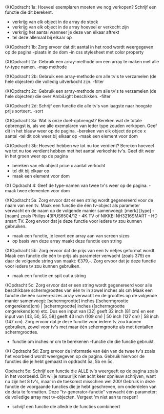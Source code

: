 (X)Opdracht 1a: Hoeveel exemplaren moeten we nog verkopen? Schrijf een functie die dit berekent.
- verkrijg van elk object in de array de stock
- verkrijg van elk object in de array hoeveel er verkocht zijn
- verkrijg het aantal wanneer je deze van elkaar aftrekt
- tel deze allemaal bij elkaar op

(X)Opdracht 1b: Zorg ervoor dat dit aantal in het rood wordt weergegeven op de pagina
-plaats in de dom
-in css stylesheet met color property

(X)Opdracht 2a: Gebruik een array-methode om een array te maken met alle tv-type namen.
-map methode 

(X)Opdracht 2b: Gebruik een array-methode om alle tv's te verzamelen (de hele objecten) die volledig uitverkocht zijn.
-filter

(X)Opdracht 2c: Gebruik een array-methode om alle tv's te verzamelen (de hele objecten) die over AmbiLight beschikken.
-filter

(X)Opdracht 2d: Schrijf een functie die alle tv's van laagste naar hoogste prijs sorteert.
-sort

(X)Opdracht 3a: Wat is onze doel-opbrengst? Bereken wat de totale opbrengst is, als we alle exemplaren van ieder type zouden verkopen. Geef dit in het blauw weer op de pagina.
-bereken van elk object de price x aantal 
-tel dit ook weer bij elkaar op
-maak een element voor dom

(X)Opdracht 3b: Hoeveel hebben we tot nu toe verdient? Bereken hoeveel we tot nu toe verdient hebben met het aantal verkochte tv's. Geef dit weer in het groen weer op de pagina
- bereken van elk object price x aantal verkocht
- tel dit bij elkaar op
- maak een element voor dom

(X) Opdracht 4: Geef de type-namen van twee tv's weer op de pagina. 
-maak twee elementen voor dom

(X)Opdracht 5a: Zorg ervoor dat er een string wordt gegenereerd voor de naam van een tv. Maak een functie die één tv-object als parameter verwacht en de naam op de volgende manier samenvoegt: [merk] [type] - [naam] zoals Philips 43PUS6504/12 - 4K TV of NIKKEI NH3216SMART - HD smart TV. Zorg ervoor dat je deze functie voor iedere tv zou kunnen gebruiken.
- maak een functie, je levert een array aan van screen sizes
- op basis van deze array maakt deze functie een string

(X)Opdracht 5b: Zorg ervoor dat de prijs van een tv netjes geformat wordt. Maak een functie die één tv-prijs als parameter verwacht (zoals 379) en daar de volgende string van maakt: €379,-. Zorg ervoor dat je deze functie voor iedere tv zou kunnen gebruiken.
- maak een functie en spit out a string

()Opdracht 5c: Zorg ervoor dat er een string wordt gegenereerd voor alle beschikbare schermgroottes van één tv in zowel inches als cm Maak een functie die één screen-sizes array verwacht en de groottes op de volgende manier samenvoegt: [schermgrootte] inches ([schermgrootte omgerekend]cm) | [schermgrootte] inches ([schermgrootte omgerekend]cm) etc. Dus een input van [32] geeft 32 inch (81 cm) en een input van [43, 50, 55, 58] geeft 43 inch (109 cm) | 50 inch (127 cm) | 58 inch (147 cm). Zorg ervoor dat je deze functie voor iedere tv zou kunnen gebruiken, zowel voor tv's met maar één schermgrootte als met tientallen schermgroottes.
- functie om inches nr cm te berekenen
-functie die die functie gebruikt

(X) Opdracht 5d: Zorg ervoor de informatie van één van de twee tv's zoals het voorbeeld wordt weergegeven op de pagina. Gebruik hiervoor de functies die je hebt gemaakt in opdracht 5a, 5b en 5c.

Opdracht 5e: Schrijf een functie die ALLE tv's weergeeft op de pagina zoals in het voorbeeld. Dit wil je natuurlijk niet acht keer opnieuw schrijven, want nu zijn het 8 tv's, maar in de toekomst misschien wel 200! Gebruik in deze functie de voorgaande functies die je hebt geschreven, om onderdelen van de data te formatten. Deze "tv-generator-functie" verwacht één parameter: de volledige array met tv-objecten. Vergeet 'm niet aan te roepen!
- schrijf een functie die alledrie de functies combineert
